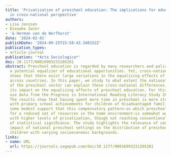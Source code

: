 ```yaml
---
title: 'Privatization of preschool education: The implications for educational inequalities
  in cross-national perspective'
authors:
- Lisa Janssen
- Dieuwke Zwier
- '& Herman van de Werfhorst'
date: '2024-02-01'
publishDate: '2024-09-25T15:58:43.348152Z'
publication_types:
- article-journal
publication: '*Acta Sociologica*'
doi: 10.1177/00016993231205201
abstract: Preschool education is regarded by many researchers and policymakers as
  a potential equalizer of educational opportunities. Yet, cross-national research
  shows that there exist large variations in the equalizing effects of preschool education
  across countries. In this paper, we study to what extent the national level of privatization
  of the preschool sector can explain these cross-national differences by examining
  its impact on the equalizing effects of preschool education. For this purpose, we
  use data from the Progress in International Reading Literacy Study 2016 for 24 countries.
  The results show that having spent more time in preschool is more strongly associated
  with primary school achievements for children of disadvantaged families. We ﬁnd
  some modest support that this compensatory pattern—in which preschool compensates
  for a reduced set of resources in the home environment—is somewhat weaker in societies
  with higher levels of privatization, though not reaching conventional standards
  of statistical signiﬁcance. The study highlights the relevance of considering the
  impact of national preschool settings on the distribution of preschool beneﬁts across
  children with varying socioeconomic backgrounds.
links:
- name: URL
  url: https://journals.sagepub.com/doi/10.1177/00016993231205201
---
```

